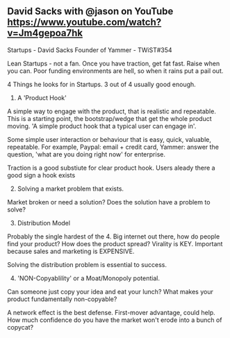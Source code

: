 ## David Sacks with @jason on YouTube https://www.youtube.com/watch?v=Jm4gepoa7hk

Startups - David Sacks Founder of Yammer - TWiST#354

Lean Startups - not a fan.  Once you have traction, get fat fast.  Raise when you can.  Poor funding environments are hell, so when it rains put a pail out. 

4 Things he looks for in Startups.  3 out of 4 usually good enough.

1.  A 'Product Hook' 

A simple way to engage with the product, that is realistic and repeatable.  This is a starting point, the bootstrap/wedge that get the whole product moving.  'A simple product hook that a typical user can engage in'.

Some simple user interaction or behaviour that is easy, quick, valuable, repeatable.  For example, Paypal: email + credit card, Yammer: answer the question, 'what are you doing right now' for enterprise.

Traction is a good substiute for clear product hook. Users aleady there a good sign a hook exists

2. Solving a market problem that exists. 

Market broken or need a solution?  Does the solution have a problem to solve? 
 
3.  Distribution Model

Probably the single hardest of the 4.  Big internet out there, how do people find your product?   How does the product spread?  Virality is KEY.  Important because sales and marketing is EXPENSIVE. 

Solving the distribution problem is essential to success.  


4. 'NON-Copyablility' or a Moat/Monopoly potential.

Can someone just copy your idea and eat your lunch?  What makes your product fundamentally non-copyable? 

A network effect is the best defense.  First-mover advantage, could help.  How much confidence do you have the market won't erode into a bunch of copycat?  